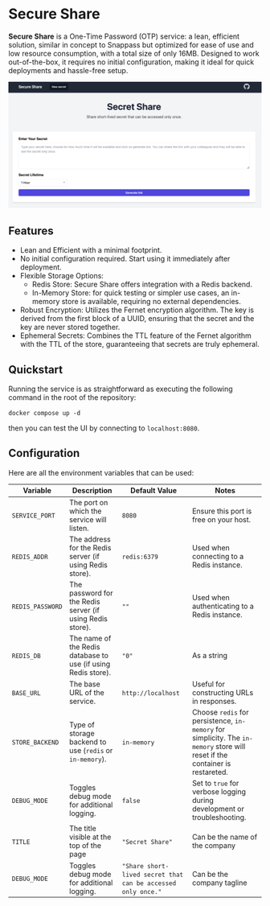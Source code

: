 # Secure Share

**Secure Share** is a One-Time Password (OTP) service: a lean, efficient solution, similar in concept to Snappass but optimized for ease of use and low resource consumption, with a total size of only 16MB. Designed to work out-of-the-box, it requires no initial configuration, making it ideal for quick deployments and hassle-free setup.

![screenshot](assets/screenshot.png)

## Features

- Lean and Efficient with a minimal footprint.
- No initial configuration required. Start using it immediately after deployment.
- Flexible Storage Options:
  - Redis Store: Secure Share offers integration with a Redis backend.
  - In-Memory Store: for quick testing or simpler use cases, an in-memory store is available, requiring no external     dependencies.
- Robust Encryption: Utilizes the Fernet encryption algorithm. The key is derived from the first block of a UUID, ensuring that the secret and the key are never stored together.
- Ephemeral Secrets: Combines the TTL feature of the Fernet algorithm with the TTL of the store, guaranteeing that secrets are truly ephemeral.

## Quickstart

Running the service is as straightforward as executing the following command in the root of the repository:

```shell
docker compose up -d
```

then you can test the UI by connecting to `localhost:8080`.

## Configuration

Here are all the environment variables that can be used:

| Variable      | Description | Default Value | Notes |
|---------------|-------------|---------------|-------|
| `SERVICE_PORT` | The port on which the service will listen. | `8080` | Ensure this port is free on your host. |
| `REDIS_ADDR` | The address for the Redis server (if using Redis store). | `redis:6379` | Used when connecting to a Redis instance. |
| `REDIS_PASSWORD` | The password for the Redis server (if using Redis store). | `""` | Used when authenticating to a Redis instance. |
| `REDIS_DB` | The name of the Redis database to use (if using Redis store). | `"0"` | As a string |
| `BASE_URL` | The base URL of the service. | `http://localhost` | Useful for constructing URLs in responses. |
| `STORE_BACKEND` | Type of storage backend to use (`redis` or `in-memory`). | `in-memory` | Choose `redis` for persistence, `in-memory` for simplicity. The `in-memory` store will reset if the container is restareted. |
| `DEBUG_MODE` | Toggles debug mode for additional logging. | `false` | Set to `true` for verbose logging during development or troubleshooting. |
| `TITLE` | The title visible at the top of the page | `"Secret Share"` | Can be the name of the company |
| `DEBUG_MODE` | Toggles debug mode for additional logging. | `"Share short-lived secret that can be accessed only once."` | Can be the company tagline |
